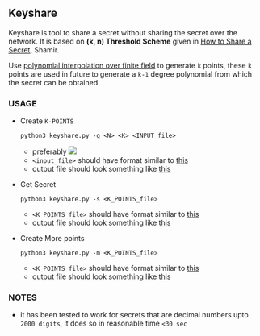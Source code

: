 ## Keyshare

Keyshare is tool to share a secret without sharing the secret over the network.
It is based on __(k, n) Threshold Scheme__ given in [How to Share a Secret](https://cs.jhu.edu/~sdoshi/crypto/papers/shamirturing.pdf), Shamir.

Use [polynomial interpolation over finite field](https://people.eecs.berkeley.edu/~daw/teaching/cs70-s08/notes/n10.pdf) to generate `k` points, these `k` points are used in future to generate a `k-1`
 degree polynomial from which the secret can be obtained.




### USAGE
- Create `K-POINTS`

    ```
    python3 keyshare.py -g <N> <K> <INPUT_file>
    ```
    - preferably <img src="https://render.githubusercontent.com/render/math?math=n=2*k-1">
    - `<input_file>` should have format similar to [this](./sample_files/input_file)
    - output file should look something like [this](./sample_files/k_points)

- Get Secret 
    ```
    python3 keyshare.py -s <K_POINTS_file>
    ```
    - `<K_POINTS_file>` should have format similar to [this](./sample_files/k_points)
    - output file should look something like [this](./sample_files/secret)

- Create More points
    ```
    python3 keyshare.py -m <K_POINTS_file>
    ```
    - `<K_POINTS_file>` should have format similar to [this](./sample_files/k_points)
    - output file should look something like [this](./sample_files/extra_points)


### NOTES
- it has been tested to work for secrets that are decimal numbers upto `2000 digits`, it does so in reasonable time `<30 sec`
